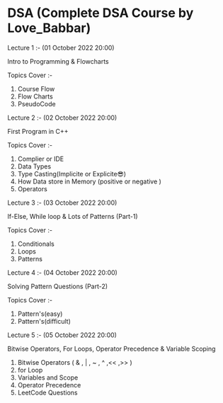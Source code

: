 # DSA (Complete DSA Course by Love_Babbar)


Lecture 1 :- (01 October 2022 20:00)
 
 Intro to Programming & Flowcharts

Topics Cover :-
1. Course Flow 
2. Flow Charts
3. PseudoCode


Lecture 2 :- (02 October 2022 20:00)

 First Program in C++
 
 Topics Cover :-
 1. Complier or IDE
 2. Data Types
 3. Type Casting(Implicite or Explicite😎)
 4. How Data store in Memory (positive or negative )
 5. Operators 
 
 Lecture 3 :- (03 October 2022 20:00)
 
If-Else, While loop & Lots of Patterns (Part-1)

Topics Cover :-
1. Conditionals
2. Loops
3. Patterns

Lecture 4 :- (04 October 2022 20:00)

Solving Pattern Questions (Part-2) 

Topics Cover :-
1. Pattern's(easy)
2. Pattern's(difficult)

Lecture 5 :- (05 October 2022 20:00)

Bitwise Operators, For Loops, Operator Precedence & Variable Scoping

1. Bitwise Operators ( & , | , ~ , ^ ,<< ,>> )
2. for Loop 
3. Variables and Scope
4. Operator Precedence
5. LeetCode Questions



